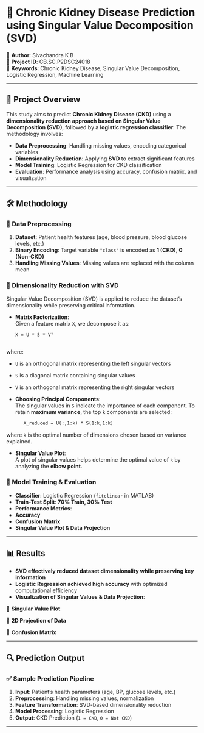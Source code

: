 # 🏥 Chronic Kidney Disease Prediction using Singular Value Decomposition (SVD)  

📌 **Author**: Sivachandra K B  
📅 **Project ID**: CB.SC.P2DSC24018  
📜 **Keywords**: Chronic Kidney Disease, Singular Value Decomposition, Logistic Regression, Machine Learning  

---

## 📌 Project Overview  
This study aims to predict **Chronic Kidney Disease (CKD)** using a **dimensionality reduction approach based on Singular Value Decomposition (SVD)**, followed by a **logistic regression classifier**. The methodology involves:  
- **Data Preprocessing**: Handling missing values, encoding categorical variables  
- **Dimensionality Reduction**: Applying **SVD** to extract significant features  
- **Model Training**: Logistic Regression for CKD classification  
- **Evaluation**: Performance analysis using accuracy, confusion matrix, and visualization  

---

## 🛠 Methodology  

### 🔹 Data Preprocessing  
1. **Dataset**: Patient health features (age, blood pressure, blood glucose levels, etc.)  
2. **Binary Encoding**: Target variable `"class"` is encoded as **1 (CKD)**, **0 (Non-CKD)**  
3. **Handling Missing Values**: Missing values are replaced with the column mean  

### 🔹 Dimensionality Reduction with SVD  
Singular Value Decomposition (SVD) is applied to reduce the dataset’s dimensionality while preserving critical information.  

- **Matrix Factorization**:  
  Given a feature matrix `X`, we decompose it as:
  ```markdown
  X = U * S * Vᵀ
 

where:  
- `U` is an orthogonal matrix representing the left singular vectors  
- `S` is a diagonal matrix containing singular values  
- `V` is an orthogonal matrix representing the right singular vectors  

- **Choosing Principal Components**:  
The singular values in `S` indicate the importance of each component. To retain **maximum variance**, the top `k` components are selected:  
   ```markdown
      X_reduced = U(:,1:k) * S(1:k,1:k)

where `k` is the optimal number of dimensions chosen based on variance explained.

- **Singular Value Plot**:  
A plot of singular values helps determine the optimal value of `k` by analyzing the **elbow point**.

### 🔹 Model Training & Evaluation  
- **Classifier**: Logistic Regression (`fitclinear` in MATLAB)  
- **Train-Test Split**: **70% Train, 30% Test**  
- **Performance Metrics**:  
- **Accuracy**  
- **Confusion Matrix**  
- **Singular Value Plot & Data Projection**  

---

## 📊 Results  

- **SVD effectively reduced dataset dimensionality while preserving key information**  
- **Logistic Regression achieved high accuracy** with optimized computational efficiency  
- **Visualization of Singular Values & Data Projection**:  

📌 **Singular Value Plot**  

📌 **2D Projection of Data**   

📌 **Confusion Matrix**  

---

## 🔍 Prediction Output  

### ✅ Sample Prediction Pipeline  
1. **Input**: Patient’s health parameters (age, BP, glucose levels, etc.)  
2. **Preprocessing**: Handling missing values, normalization  
3. **Feature Transformation**: SVD-based dimensionality reduction  
4. **Model Processing**: Logistic Regression  
5. **Output**: CKD Prediction (`1 = CKD`, `0 = Not CKD`)  


---

